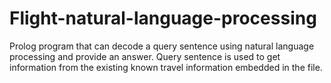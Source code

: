 # Flight-natural-language-processing

Prolog program that can decode a query sentence using natural language processing and provide an answer.
Query sentence is used to get information from the existing known travel information embedded in the file.
